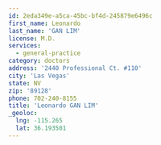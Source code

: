 ```yaml
---
id: 2eda349e-a5ca-45bc-bf4d-245879e6496c
first_name: Leonardo
last_name: 'GAN LIM'
license: M.D.
services:
  - general-practice
category: doctors
address: '2440 Professional Ct. #110'
city: 'Las Vegas'
state: NV
zip: '89128'
phone: 702-240-8155
title: 'Leonardo GAN LIM'
_geoloc:
  lng: -115.265
  lat: 36.193501
---
```

